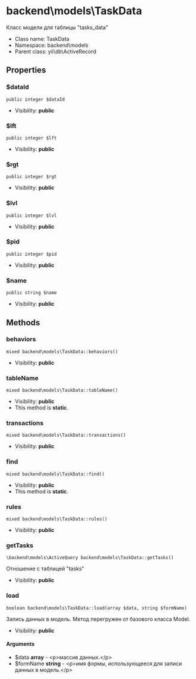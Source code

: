 backend\models\TaskData
===============

Класс модели для таблицы &quot;tasks_data&quot;




* Class name: TaskData
* Namespace: backend\models
* Parent class: yii\db\ActiveRecord





Properties
----------


### $dataId

    public integer $dataId





* Visibility: **public**


### $lft

    public integer $lft





* Visibility: **public**


### $rgt

    public integer $rgt





* Visibility: **public**


### $lvl

    public integer $lvl





* Visibility: **public**


### $pid

    public integer $pid





* Visibility: **public**


### $name

    public string $name





* Visibility: **public**


Methods
-------


### behaviors

    mixed backend\models\TaskData::behaviors()





* Visibility: **public**




### tableName

    mixed backend\models\TaskData::tableName()





* Visibility: **public**
* This method is **static**.




### transactions

    mixed backend\models\TaskData::transactions()





* Visibility: **public**




### find

    mixed backend\models\TaskData::find()





* Visibility: **public**
* This method is **static**.




### rules

    mixed backend\models\TaskData::rules()





* Visibility: **public**




### getTasks

    \backend\models\ActiveQuery backend\models\TaskData::getTasks()

Отношение с таблицей "tasks"



* Visibility: **public**




### load

    boolean backend\models\TaskData::load(array $data, string $formName)

Запись данных в модель. Метод перегружен от базового класса Model.



* Visibility: **public**


#### Arguments
* $data **array** - &lt;p&gt;массив данных.&lt;/p&gt;
* $formName **string** - &lt;p&gt;имя формы, использующееся для записи данных в модель.&lt;/p&gt;

